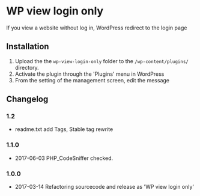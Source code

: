 # WP view login only

If you view a website without log in, WordPress redirect to the login page

## Installation

1. Upload the the `wp-view-login-only` folder to the `/wp-content/plugins/` directory.
2. Activate the plugin through the 'Plugins' menu in WordPress
3. From the setting of the management screen, edit the message


## Changelog

### 1.2
* readme.txt add Tags, Stable tag rewrite

### 1.1.0
* 2017-06-03 PHP_CodeSniffer checked.

### 1.0.0
* 2017-03-14 Refactoring sourcecode and release as 'WP view login only'
